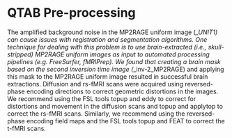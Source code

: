 # QTAB Pre-processing
The amplified background noise in the MP2RAGE uniform image (*_UNIT1) can cause issues with registration and segmentation algorithms. One technique for dealing with this problem is to use brain-extracted (i.e., skull-stripped) MP2RAGE uniform images as input to automated processing pipelines (e.g. FreeSurfer, fMRIPrep). We found that creating a brain mask based on the second inversion time image (*_inv-2_MP2RAGE) and applying this mask to the MP2RAGE uniform image resulted in successful brain extractions.
Diffusion and rs-fMRI scans were acquired using reversed-phase encoding directions to correct geometric distortions in the images. We recommend using the FSL tools topup and eddy to correct for distortions and movement in the diffusion scans and topup and applytop to correct the rs-fMRI scans. Similarly, we recommend using the reversed-phase encoding field maps and the FSL tools topup and FEAT to correct the t-fMRI scans.
